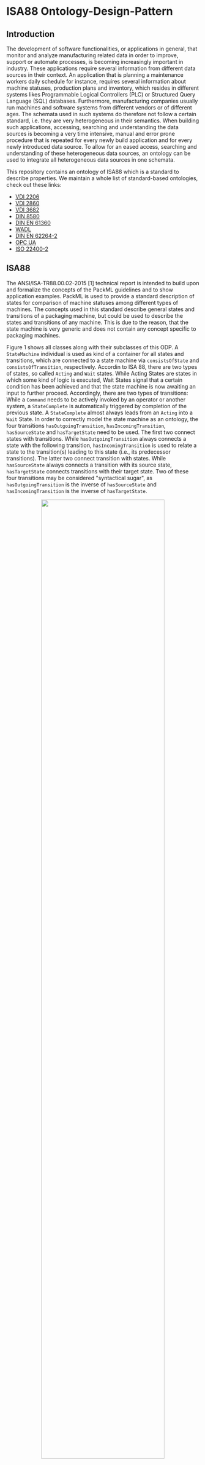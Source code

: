 # ISA88 Ontology-Design-Pattern

## Introduction

The development of software functionalities, or applications in general, that monitor and analyze manufacturing related data in order to improve, support or automate processes, is becoming increasingly important in industry. These applications require several information from different data sources in their context. An application that is planning a maintenance workers daily schedule for instance, requires several information about machine statuses, production plans and inventory, which resides in different systems likes Programmable Logical Controllers (PLC) or Structured Query Language (SQL) databases. Furthermore, manufacturing companies usually run machines and software systems from different vendors or of different ages. The schemata used in such systems do therefore not follow a certain standard, i.e. they are very heterogeneous in their semantics. When building such applications, accessing, searching and understanding the data sources is becoming a very time intensive, manual and error prone procedure that is repeated for every newly build application and for every newly introduced data source. To allow for an eased access, searching and understanding of these heterogeneous data sources, an ontology can be used to integrate all heterogeneous data sources in one schemata. 

This repository contains an ontology of ISA88 which is a standard to describe properties. We maintain a whole list of standard-based ontologies, check out these links:
 - [VDI 2206](https://github.com/hsu-aut/IndustrialStandard-ODP-VDI2206)
 - [VDI 2860](https://github.com/hsu-aut/IndustrialStandard-ODP-VDI2860)
 - [VDI 3682](https://github.com/hsu-aut/IndustrialStandard-ODP-VDI3682)
 - [DIN 8580](https://github.com/hsu-aut/IndustrialStandard-ODP-DIN8580)
 - [DIN EN 61360](https://github.com/hsu-aut/IndustrialStandard-ODP-DINEN61360)
 - [WADL](https://github.com/hsu-aut/IndustrialStandard-ODP-WADL)
 - [DIN EN 62264-2](https://github.com/hsu-aut/IndustrialStandard-ODP-DINEN62264-2)
 - [OPC UA](https://github.com/hsu-aut/IndustrialStandard-ODP-OPC-UA)
 - [ISO 22400-2](https://github.com/hsu-aut/IndustrialStandard-ODP-ISO22400-2)


## ISA88

The ANSI/ISA-TR88.00.02-2015 [1] technical report is intended to build upon and formalize the concepts of the PackML guidelines 
and to show application examples. PackML is used to provide a standard description of states for comparison of machine statuses 
among different types of machines. The concepts used in this standard describe general states and transitions of a 
packaging machine, but could be used to describe the states and transitions of any machine. This is due to the reason, 
that the state machine is very generic and does not contain any concept specific to packaging machines.

Figure 1 shows all classes along with their subclasses of this ODP. A `StateMachine` individual is used as kind of a container for all states and transitions, which are connected to a  state machine via `consistsOfState` and `consistsOfTransition`, respectively. Accordin to ISA 88, there are two types of states, so called `Acting` and `Wait` states. While Acting States are states in which some kind of logic is executed, Wait States signal that a certain condition has been achieved and that the state machine is now awaiting an input to further proceed. 
Accordingly, there are two types of transitions: While a `Command` needs to be actively invoked by an operator or another system, a `StateComplete` is automatically triggered by completion of the previous state. A `StateComplete` almost always leads from an `Acting` into a `Wait` State. 
In order to correctly model the state machine as an ontology, the four transitions `hasOutgoingTransition`,  `hasIncomingTransition`, `hasSourceState` and `hasTargetState` need to be used. The first two connect states with transitions. While `hasOutgoingTransition` always connects a state with the following transition, `hasIncomingTransition` is used to relate a state to the transition(s) leading to this state (i.e., its predecessor transitions).
The latter two connect transition with states. While `hasSourceState` always connects a transition with its source state, `hasTargetState` connects transitions with their target state.
Two of these four transitions may be considered "syntactical sugar", as `hasOutgoingTransition` is the inverse of `hasSourceState` and `hasIncomingTransition` is the inverse of `hasTargetState`.

<p align="center">
    <img width="80%" src="./pictures/ISA88_ClassDiagram.png?raw=true"><br>
Figure 1: Class diagram showing all classes and object properties of the ISA 88 ODP
</p>


There are mainly three separate state machines (see Fig. 2):
* Active, with two main sub-states:
  * Acting state: States which represents some processing activity
  * Wait state: States used to identify that a machine has achieved a defined set of conditions
* Stopping: states and transitions that result in a stopped machine
* Aborting: states and transitions that result in an aborted machine program

A detailed description of all states can be found in the rdfs:comment of the ODP or the standard [ANSl/ISA ANSl/ISA-TR88.00.02-2015].

<p align="center">
    <img width="60%" src="./pictures/ISA88_SM1.png?raw=true"><br>
Figure 2: PackML state machine overview
</p>

Fig. 3 shows the states that are contained within the “Active” state machine of Fig. 2. The state machine contains PackML 
defined states and transitions. Transitions called „SC“ do fire as soon as the state is complete. The state „Held“ represents 
the interrupt of executing because of internal disturbances, while the „Suspended“ state reflects the interrupt because of 
external disturbances.

<p align="center">
    <img width="100%" src="./pictures/ISA88_SM2.png?raw=true"><br>
	Figure 3: PackML main state machine
</p>


Exemplary Competency Questions that could be answered with this ODP:<br></br>

<p align="center">
	Table 1: Example Competency Questions<br>
    <img width="100%" src="./pictures/ISA88_exCQ.png?raw=true"><br>
	Figure 3: PackML main state machine
</p>

[1] ANSl/ISA-TR88.00.02-2015] ANSl/ISA-TR88.00.02-2015. Machine and Unit States: 
An implementation example of ANSl/ISA-88.00.01, 02.2015.

## Usage

If you want to this ontology design pattern, the easiest way is to directly import it into your ontology via `owl:imports` statements. Make sure to reference a fixed release version so that you can't get surprised by future changes. To do so, click on the branch selection right below the number of commits and select a tag from the dropdown, e.g. v1.4.2. Then navigate to the .owl-file and open the raw file. For this example it would be https://raw.githubusercontent.com/hsu-aut/IndustrialStandard-ODP-ISA88/v1.4.2/ISA88.owl. You can use this URL in an `owl:imports` statement of your ontology. If you're having trouble using this URL in a tool like Protégé, try opening your ontology with a text editor and simply inserting your imports manually.
An example of an imports section looks like this:

```xml
<owl:Ontology rdf:about="http://www.hsu-ifa.de/ontologies/capability-model#">
    <owl:versionIRI rdf:resource="http://www.hsu-ifa.de/ontologies/capability-model/1.0.0#"/>
    <owl:imports rdf:resource="https://raw.githubusercontent.com/hsu-aut/IndustrialStandard-ODP-ISA88/v2.0.0/ISA88.owl"/>
</owl:Ontology>
```
Of course you can also clone or download this repository and import an ODP from a local copy. The advantage of the first approach is that tools like Protégé or TopBraid Composer will directly use the ontologies from the internet and you can simply increase the version number in case you want to use a newer version of our ODPs.

## Tool Support
In case you want to make creating individuals from these TBoxes a lot easier, check out our 'Lightweight Industrial Ontology Design Support Tool' (LiOnS). It is designed to create RDF models using the Ontology Design Patterns of this repository. This enables users to:
- Semi-automatically design RDF models (only variable parts of the graph have to be defined)
- Consistent modelling, without being an ontology expert
- Downloading Turtle serialized models or SPARQL INSERTs

For more information, see https://github.com/hsu-aut/lion.

## Further reading:
- C. Hildebrandt, A. Köcher, C. Kustner, C.-M. Lopez-Enriquez, A.W. Muller, B. Caesar, C.S. Gundlach, A. Fay: Ontology Building for Cyber-Physical Systems: Application in the Manufacturing Domain. IEEE Transactions on Automation Science and Engineering, 2020, S. 1–17.
-  C. Hildebrandt, S. Törsleff, T. Bandyszak, B. Caesar, A. Ludewig, A. Fay: Ontology Engineering for Collaborative Embedded Systems – Requirements and Initial Approach. In: Schäfer, Karagiannis (Hrsg.): Fachtagung Modellierung, 2018.
- C. Hildebrandt, S. Törsleff, B. Caesar, A. Fay: Ontology Building for Cyber-Physical Systems: A domain expert centric approach. In: 2018 14th IEEE Conference on Automation Science and Engineering (CASE 2018), 2018.
- C. Hildebrandt, A. Scholz, A. Fay, T. Schröder, T. Hadlich, C. Diedrich, M. Dubovy, C. Eck, R. Wiegand: Semantic Modeling for Collaboration and Cooperation of Systems in the production domain. In: 22nd IEEE Emerging Technology and Factory Automation (ETFA), 2017.
